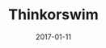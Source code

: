 ---
layout: site
title: "Thinkorswim"
date: 2017-01-11
categories: [finance]
version: 1.3.1
major: 1
minor: 3
patch: 1
slug: thinkorswim
link: https://www.thinkorswim.com/t/innovation.html
submitter: lpolepeddi
permalink: /sites/:slug
---